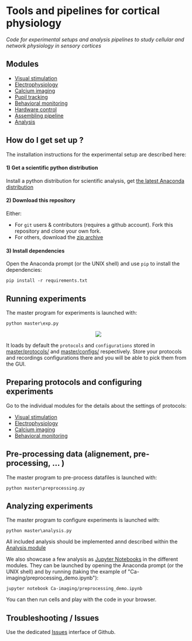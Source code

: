 # Tools and pipelines for cortical physiology

*Code for experimental setups and analysis pipelines to study cellular and network physiology in sensory cortices*

## Modules

- [Visual stimulation](visual_stim/README.md)
- [Electrophysiology](electrophy/README.md)
- [Calcium imaging](Ca_imaging/README.md)
- [Pupil tracking](pupil/README.md)
- [Behavioral monitoring](behavioral_monitoring/README.md)
- [Hardware control](hardware_control/README.md)
- [Assembling pipeline](assembling/README.md)
- [Analysis](analysis/README.md)

## How do I get set up ?

The installation instructions for the experimental setup are described here:



#### 1) Get a scientific python distribution

Install a python distribution for scientific analysis, get [the latest Anaconda distribution](https://www.anaconda.com/products/individual)

#### 2) Download this repository

Either:
- For `git` users & contributors (requires a github account). Fork this repository and clone your own fork.
- For others, download the [zip archive](https://github.com/yzerlaut/cortical-physio-icm/archive/master.zip)

#### 3) Install dependencies

Open the Anaconda prompt (or the UNIX shell) and use `pip` to install the dependencies:
```
pip install -r requirements.txt
```

## Running experiments

The master program for experiments is launched with:
```
python master\exp.py
```

<p align="center">
  <img src="doc/gui-master.png"/>
</p>

It loads by default the `protocols` and `configurations` stored in [master/protocols/](master/protocols/) and [master/configs/](master/configs/) respectively. Store your protocols and recordings configurations there and you will be able to pick them from the GUI.

## Preparing protocols and configuring experiments

Go to the individual modules for the details about the settings of protocols:
- [Visual stimulation](visual_stim/README.md)
- [Electrophysiology](electrophy/README.md)
- [Calcium imaging](Ca-imaging/README.md)
- [Behavioral monitoring](behavioral_monitoring/README.md)

## Pre-processing data (alignement, pre-processing, ... )

The master program to pre-process datafiles is launched with:
```
python master\preprocessing.py
```

## Analyzing experiments

The master program to configure experiments is launched with:
```
python master\analysis.py
```

All included analysis should be implemented annd described within the [Analysis module](analysis/README.md)

We also showcase a few analysis as [Jupyter Notebooks](https://jupyter.org/) in the different modules. They can be launched by opening the Anaconda prompt (or the UNIX shell) and by running (taking the example of "Ca-imaging/preprocessing_demo.ipynb"):
```
jupyter notebook Ca-imaging/preprocessing_demo.ipynb
```
You can then run cells and play with the code in your browser.

## Troubleshooting / Issues

Use the dedicated [Issues](https://github.com/yzerlaut/cortical-physio-icm/issues) interface of Github.

